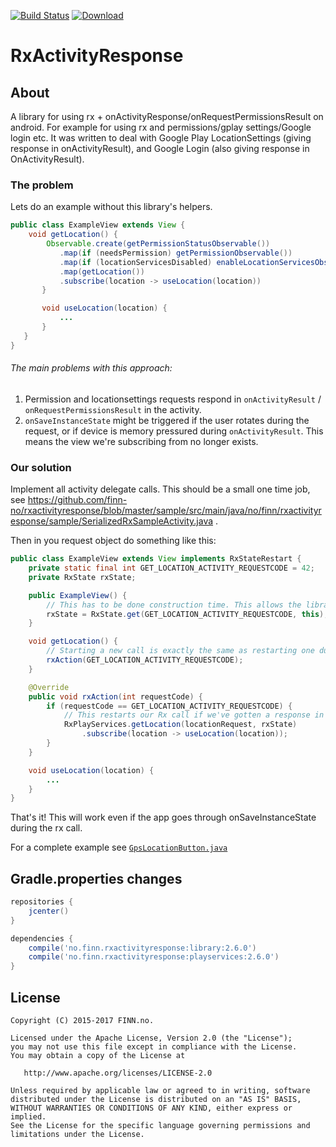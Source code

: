[![Build Status](https://travis-ci.org/finn-no/rxactivityresponse.svg?branch=master)](https://travis-ci.org/finn-no/rxactivityresponse)
[![Download](https://api.bintray.com/packages/finnandroid/maven/rxactivityresponse/images/download.svg)](https://bintray.com/finnandroid/maven/rxactivityresponse/_latestVersion)
# RxActivityResponse

## About
A library for using rx + onActivityResponse/onRequestPermissionsResult on android. For example for using rx and permissions/gplay settings/Google login etc. It was written to deal with Google Play LocationSettings (giving response in onActivityResult), and Google Login (also giving response in OnActivityResult).

### The problem

Lets do an example without this library's helpers.

```java
public class ExampleView extends View {
    void getLocation() {
        Observable.create(getPermissionStatusObservable())
           .map(if (needsPermission) getPermissionObservable())
           .map(if (locationServicesDisabled) enableLocationServicesObservable())
           .map(getLocation())
           .subscribe(location -> useLocation(location))
       }

       void useLocation(location) {
           ...
       }
   }
}
```

###### The main problems with this approach:
1. Permission and locationsettings requests respond in `onActivityResult` / `onRequestPermissionsResult` in the activity.
2. `onSaveInstanceState` might be triggered if the user rotates during the request, or if device is memory pressured during `onActivityResult`. This means the view we're subscribing from no longer exists.

### Our solution
Implement all activity delegate calls. This should be a small one time job, see https://github.com/finn-no/rxactivityresponse/blob/master/sample/src/main/java/no/finn/rxactivityresponse/sample/SerializedRxSampleActivity.java .

Then in you request object do something like this:

```java
public class ExampleView extends View implements RxStateRestart {
    private static final int GET_LOCATION_ACTIVITY_REQUESTCODE = 42;
    private RxState rxState;

    public ExampleView() {
        // This has to be done construction time. This allows the library to restart the request if neccesary.
        rxState = RxState.get(GET_LOCATION_ACTIVITY_REQUESTCODE, this);
    }

    void getLocation() {
        // Starting a new call is exactly the same as restarting one during onActivityResponse/onRequestPermissionsResult
        rxAction(GET_LOCATION_ACTIVITY_REQUESTCODE);
    }

    @Override
    public void rxAction(int requestCode) {
        if (requestCode == GET_LOCATION_ACTIVITY_REQUESTCODE) {
            // This restarts our Rx call if we've gotten a response in onRequestPermissionsResult/onActivityResult.
            RxPlayServices.getLocation(locationRequest, rxState)
                .subscribe(location -> useLocation(location));
        }
    }

    void useLocation(location) {
        ...
    }
}
```

That's it! This will work even if the app goes through onSaveInstanceState during the rx call.

For a complete example see [`GpsLocationButton.java`](https://github.com/finn-no/rxactivityresponse/blob/master/sample/src/main/java/no/finn/rxactivityresponse/sample/GpsLocationButton.java)

## Gradle.properties changes

```groovy
repositories {
    jcenter()
}

dependencies {
    compile('no.finn.rxactivityresponse:library:2.6.0')
    compile('no.finn.rxactivityresponse:playservices:2.6.0')
}

```
## License

    Copyright (C) 2015-2017 FINN.no.

    Licensed under the Apache License, Version 2.0 (the "License");
    you may not use this file except in compliance with the License.
    You may obtain a copy of the License at

       http://www.apache.org/licenses/LICENSE-2.0

    Unless required by applicable law or agreed to in writing, software
    distributed under the License is distributed on an "AS IS" BASIS,
    WITHOUT WARRANTIES OR CONDITIONS OF ANY KIND, either express or implied.
    See the License for the specific language governing permissions and
    limitations under the License.
